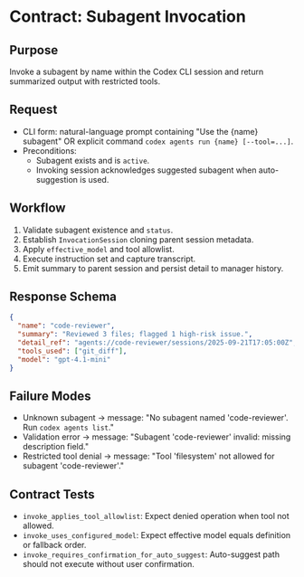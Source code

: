 # Contract: Subagent Invocation

## Purpose
Invoke a subagent by name within the Codex CLI session and return summarized output with restricted tools.

## Request
- CLI form: natural-language prompt containing "Use the {name} subagent" OR explicit command `codex agents run {name} [--tool=...]`.
- Preconditions:
  - Subagent exists and is `active`.
  - Invoking session acknowledges suggested subagent when auto-suggestion is used.

## Workflow
1. Validate subagent existence and `status`.
2. Establish `InvocationSession` cloning parent session metadata.
3. Apply `effective_model` and tool allowlist.
4. Execute instruction set and capture transcript.
5. Emit summary to parent session and persist detail to manager history.

## Response Schema
```json
{
  "name": "code-reviewer",
  "summary": "Reviewed 3 files; flagged 1 high-risk issue.",
  "detail_ref": "agents://code-reviewer/sessions/2025-09-21T17:05:00Z",
  "tools_used": ["git_diff"],
  "model": "gpt-4.1-mini"
}
```

## Failure Modes
- Unknown subagent → message: "No subagent named 'code-reviewer'. Run `codex agents list`."
- Validation error → message: "Subagent 'code-reviewer' invalid: missing description field."
- Restricted tool denial → message: "Tool 'filesystem' not allowed for subagent 'code-reviewer'."

## Contract Tests
- `invoke_applies_tool_allowlist`: Expect denied operation when tool not allowed.
- `invoke_uses_configured_model`: Expect effective model equals definition or fallback order.
- `invoke_requires_confirmation_for_auto_suggest`: Auto-suggest path should not execute without user confirmation.
